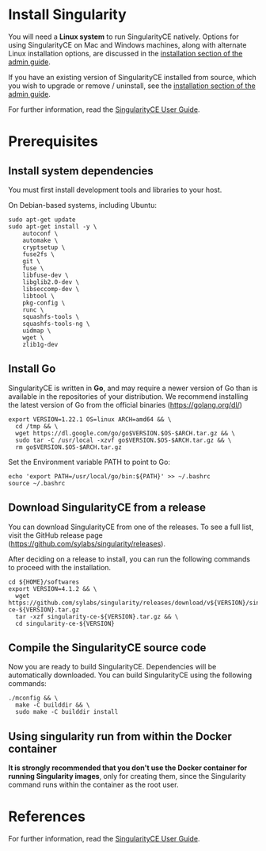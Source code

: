 # Install Singularity

You will need a **Linux system** to run SingularityCE natively. Options for using SingularityCE on Mac and Windows machines, along with alternate Linux installation options, are discussed in the [installation section of the admin guide](https://sylabs.io/guides/4.1/admin-guide/installation.html).

If you have an existing version of SingularityCE installed from source, which you wish to upgrade or remove / uninstall, see the [installation section of the admin guide](https://sylabs.io/guides/4.1/admin-guide/installation.html).

For further information, read the [SingularityCE User Guide](https://docs.sylabs.io/guides/latest/user-guide/index.html).

# Prerequisites

## Install system dependencies
You must first install development tools and libraries to your host.

On Debian-based systems, including Ubuntu:
```
sudo apt-get update
sudo apt-get install -y \
    autoconf \
    automake \
    cryptsetup \
    fuse2fs \
    git \
    fuse \
    libfuse-dev \
    libglib2.0-dev \
    libseccomp-dev \
    libtool \
    pkg-config \
    runc \
    squashfs-tools \
    squashfs-tools-ng \
    uidmap \
    wget \
    zlib1g-dev
```

## Install Go
SingularityCE is written in **Go**, and may require a newer version of Go than is available in the repositories of your distribution. We recommend installing the latest version of Go from the official binaries (https://golang.org/dl/)

```
export VERSION=1.22.1 OS=linux ARCH=amd64 && \
  cd /tmp && \
  wget https://dl.google.com/go/go$VERSION.$OS-$ARCH.tar.gz && \
  sudo tar -C /usr/local -xzvf go$VERSION.$OS-$ARCH.tar.gz && \
  rm go$VERSION.$OS-$ARCH.tar.gz
```

Set the Environment variable PATH to point to Go:
```
echo 'export PATH=/usr/local/go/bin:${PATH}' >> ~/.bashrc
source ~/.bashrc
```

## Download SingularityCE from a release
You can download SingularityCE from one of the releases. To see a full list, visit the GitHub release page (https://github.com/sylabs/singularity/releases).

After deciding on a release to install, you can run the following commands to proceed with the installation.
```
cd ${HOME}/softwares
export VERSION=4.1.2 && \
  wget https://github.com/sylabs/singularity/releases/download/v${VERSION}/singularity-ce-${VERSION}.tar.gz
  tar -xzf singularity-ce-${VERSION}.tar.gz && \
  cd singularity-ce-${VERSION}
```

## Compile the SingularityCE source code
Now you are ready to build SingularityCE. Dependencies will be automatically downloaded. You can build SingularityCE using the following commands:
```
./mconfig && \
  make -C builddir && \
  sudo make -C builddir install
```


## Using singularity run from within the Docker container
**It is strongly recommended that you don't use the Docker container for running Singularity images**, only for creating them, since the Singularity command runs within the container as the root user.

<!--

However, for the purposes of this simple example, and potentially for testing/debugging purposes it is useful to know how to run a Singularity container within the Docker Singularity container. You may recall from the Running a container from the image section in the previous episode that we used the --contain switch with the singularity command. If you don’t use this switch, it is likely that you will get an error relating to /etc/localtime similar to the following:
```
WARNING: skipping mount of /etc/localtime: no such file or directory
FATAL:   container creation failed: mount /etc/localtime->/etc/localtime error: while mounting /etc/localtime: mount source /etc/localtime doesn't exist
```

This occurs because the /etc/localtime file that provides timezone configuration is not present within the Docker container. If you want to use the Docker container to test that your newly created image runs, you can use the --contain switch, or you can open a shell in the Docker container and add a timezone configuration as described in the Alpine Linux documentation:

```
sudo apt-get install tzdata
sudo cp /usr/share/zoneinfo/Europe/Madrid /etc/localtime
```
The singularity run command should now work successfully without needing to use --contain. Bear in mind that once you exit the Docker Singularity container shell and shutdown the container, this configuration will not persist.

-->

# References

For further information, read the [SingularityCE User Guide](https://docs.sylabs.io/guides/latest/user-guide/index.html).
